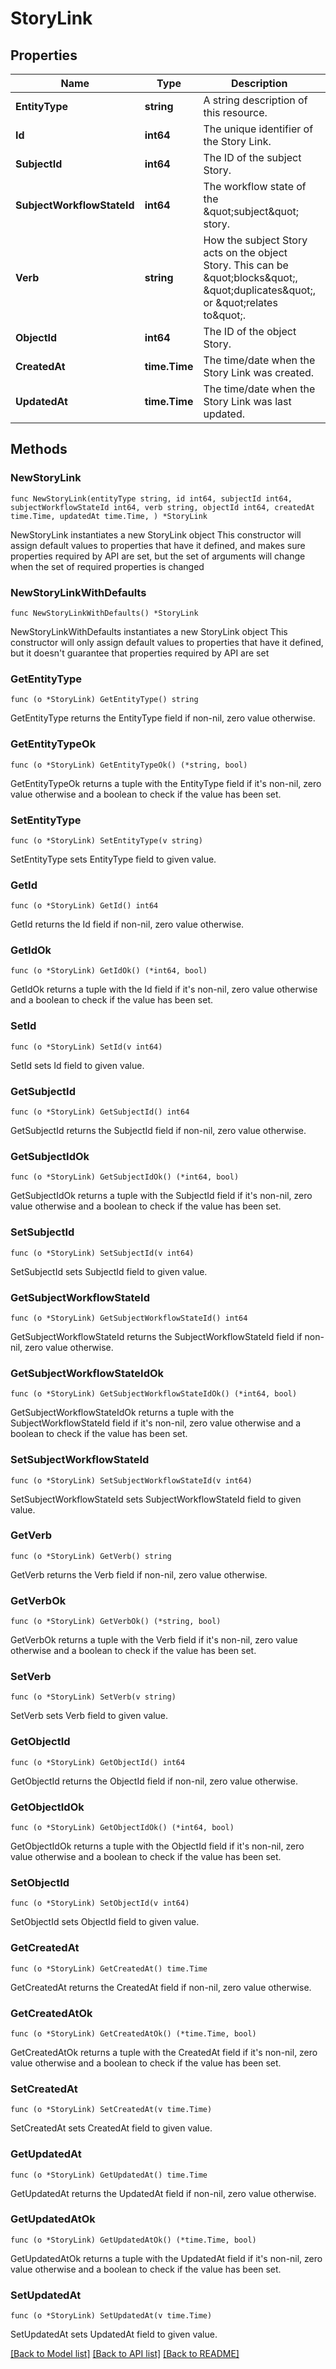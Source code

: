 # StoryLink

## Properties

Name | Type | Description | Notes
------------ | ------------- | ------------- | -------------
**EntityType** | **string** | A string description of this resource. | 
**Id** | **int64** | The unique identifier of the Story Link. | 
**SubjectId** | **int64** | The ID of the subject Story. | 
**SubjectWorkflowStateId** | **int64** | The workflow state of the \&quot;subject\&quot; story. | 
**Verb** | **string** | How the subject Story acts on the object Story. This can be \&quot;blocks\&quot;, \&quot;duplicates\&quot;, or \&quot;relates to\&quot;. | 
**ObjectId** | **int64** | The ID of the object Story. | 
**CreatedAt** | **time.Time** | The time/date when the Story Link was created. | 
**UpdatedAt** | **time.Time** | The time/date when the Story Link was last updated. | 

## Methods

### NewStoryLink

`func NewStoryLink(entityType string, id int64, subjectId int64, subjectWorkflowStateId int64, verb string, objectId int64, createdAt time.Time, updatedAt time.Time, ) *StoryLink`

NewStoryLink instantiates a new StoryLink object
This constructor will assign default values to properties that have it defined,
and makes sure properties required by API are set, but the set of arguments
will change when the set of required properties is changed

### NewStoryLinkWithDefaults

`func NewStoryLinkWithDefaults() *StoryLink`

NewStoryLinkWithDefaults instantiates a new StoryLink object
This constructor will only assign default values to properties that have it defined,
but it doesn't guarantee that properties required by API are set

### GetEntityType

`func (o *StoryLink) GetEntityType() string`

GetEntityType returns the EntityType field if non-nil, zero value otherwise.

### GetEntityTypeOk

`func (o *StoryLink) GetEntityTypeOk() (*string, bool)`

GetEntityTypeOk returns a tuple with the EntityType field if it's non-nil, zero value otherwise
and a boolean to check if the value has been set.

### SetEntityType

`func (o *StoryLink) SetEntityType(v string)`

SetEntityType sets EntityType field to given value.


### GetId

`func (o *StoryLink) GetId() int64`

GetId returns the Id field if non-nil, zero value otherwise.

### GetIdOk

`func (o *StoryLink) GetIdOk() (*int64, bool)`

GetIdOk returns a tuple with the Id field if it's non-nil, zero value otherwise
and a boolean to check if the value has been set.

### SetId

`func (o *StoryLink) SetId(v int64)`

SetId sets Id field to given value.


### GetSubjectId

`func (o *StoryLink) GetSubjectId() int64`

GetSubjectId returns the SubjectId field if non-nil, zero value otherwise.

### GetSubjectIdOk

`func (o *StoryLink) GetSubjectIdOk() (*int64, bool)`

GetSubjectIdOk returns a tuple with the SubjectId field if it's non-nil, zero value otherwise
and a boolean to check if the value has been set.

### SetSubjectId

`func (o *StoryLink) SetSubjectId(v int64)`

SetSubjectId sets SubjectId field to given value.


### GetSubjectWorkflowStateId

`func (o *StoryLink) GetSubjectWorkflowStateId() int64`

GetSubjectWorkflowStateId returns the SubjectWorkflowStateId field if non-nil, zero value otherwise.

### GetSubjectWorkflowStateIdOk

`func (o *StoryLink) GetSubjectWorkflowStateIdOk() (*int64, bool)`

GetSubjectWorkflowStateIdOk returns a tuple with the SubjectWorkflowStateId field if it's non-nil, zero value otherwise
and a boolean to check if the value has been set.

### SetSubjectWorkflowStateId

`func (o *StoryLink) SetSubjectWorkflowStateId(v int64)`

SetSubjectWorkflowStateId sets SubjectWorkflowStateId field to given value.


### GetVerb

`func (o *StoryLink) GetVerb() string`

GetVerb returns the Verb field if non-nil, zero value otherwise.

### GetVerbOk

`func (o *StoryLink) GetVerbOk() (*string, bool)`

GetVerbOk returns a tuple with the Verb field if it's non-nil, zero value otherwise
and a boolean to check if the value has been set.

### SetVerb

`func (o *StoryLink) SetVerb(v string)`

SetVerb sets Verb field to given value.


### GetObjectId

`func (o *StoryLink) GetObjectId() int64`

GetObjectId returns the ObjectId field if non-nil, zero value otherwise.

### GetObjectIdOk

`func (o *StoryLink) GetObjectIdOk() (*int64, bool)`

GetObjectIdOk returns a tuple with the ObjectId field if it's non-nil, zero value otherwise
and a boolean to check if the value has been set.

### SetObjectId

`func (o *StoryLink) SetObjectId(v int64)`

SetObjectId sets ObjectId field to given value.


### GetCreatedAt

`func (o *StoryLink) GetCreatedAt() time.Time`

GetCreatedAt returns the CreatedAt field if non-nil, zero value otherwise.

### GetCreatedAtOk

`func (o *StoryLink) GetCreatedAtOk() (*time.Time, bool)`

GetCreatedAtOk returns a tuple with the CreatedAt field if it's non-nil, zero value otherwise
and a boolean to check if the value has been set.

### SetCreatedAt

`func (o *StoryLink) SetCreatedAt(v time.Time)`

SetCreatedAt sets CreatedAt field to given value.


### GetUpdatedAt

`func (o *StoryLink) GetUpdatedAt() time.Time`

GetUpdatedAt returns the UpdatedAt field if non-nil, zero value otherwise.

### GetUpdatedAtOk

`func (o *StoryLink) GetUpdatedAtOk() (*time.Time, bool)`

GetUpdatedAtOk returns a tuple with the UpdatedAt field if it's non-nil, zero value otherwise
and a boolean to check if the value has been set.

### SetUpdatedAt

`func (o *StoryLink) SetUpdatedAt(v time.Time)`

SetUpdatedAt sets UpdatedAt field to given value.



[[Back to Model list]](../README.md#documentation-for-models) [[Back to API list]](../README.md#documentation-for-api-endpoints) [[Back to README]](../README.md)


